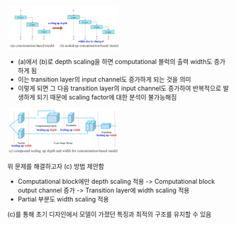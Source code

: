 
<img src="Pasted image 20221127193122.png" width="50%">

- (a)에서 (b)로 depth scaling을 하면 computational 블럭의 출력 width도 증가하게 됨
- 이는 transition layer의 input channel도 증가하게 되는 것을 의미
- 이렇게 되면 그 다음 transition layer의 input channel도 증가하여 반복적으로 발생하게 되기 때문에
scaling factor에 대한 분석이 불가능해짐

<img src="Pasted image 20221127193317.png" width="50%">

위 문제를 해결하고자 (c) 방법 제안함
- Computational block에만 depth scaling 적용 -> Computational block output channel 증가 -> Transition layer에 width scaling 적용
- Partial 부분도 width scaling 적용

(c)를 통해 초기 디자인에서 모델이 가졌던 특징과 최적의 구조를 유지할 수 있음
